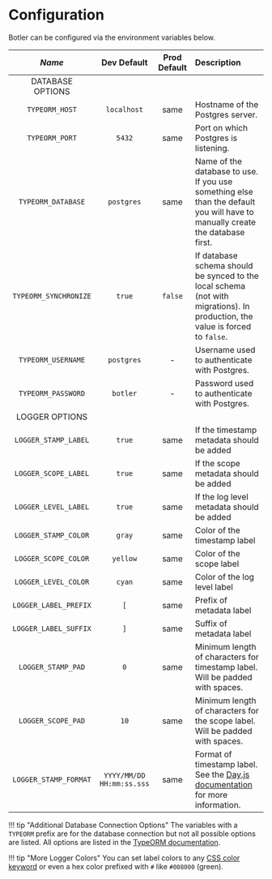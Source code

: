 # Configuration

Botler can be configured via the environment variables below.

<!-- The underscores surrounding "Name" are there to force a certain column with. This should be done via CSS in the future -->
| _________Name_________ |        Dev Default        | Prod Default | Description                                                                                                                   |
| :--------------------: | :-----------------------: | :----------: | :---------------------------------------------------------------------------------------------------------------------------- |
|    DATABASE OPTIONS    |
|     `TYPEORM_HOST`     |        `localhost`        |     same     | Hostname of the Postgres server.                                                                                              |
|     `TYPEORM_PORT`     |          `5432`           |     same     | Port on which Postgres is listening.                                                                                          |
|   `TYPEORM_DATABASE`   |        `postgres`         |     same     | Name of the database to use. If you use something else than the default you will have to manually create the database first.  |
| `TYPEORM_SYNCHRONIZE`  |          `true`           |   `false`    | If database schema should be synced to the local schema (not with migrations). In production, the value is forced to `false`. |
|   `TYPEORM_USERNAME`   |        `postgres`         |      -       | Username used to authenticate with Postgres.                                                                                  |
|   `TYPEORM_PASSWORD`   |         `botler`          |      -       | Password used to authenticate with Postgres.                                                                                  |
|     LOGGER OPTIONS     |
|  `LOGGER_STAMP_LABEL`  |          `true`           |     same     | If the timestamp metadata should be added                                                                                     |
|  `LOGGER_SCOPE_LABEL`  |          `true`           |     same     | If the scope metadata should be added                                                                                         |
|  `LOGGER_LEVEL_LABEL`  |          `true`           |     same     | If the log level metadata should be added                                                                                     |
|  `LOGGER_STAMP_COLOR`  |          `gray`           |     same     | Color of the timestamp label                                                                                                  |
|  `LOGGER_SCOPE_COLOR`  |         `yellow`          |     same     | Color of the scope label                                                                                                      |
|  `LOGGER_LEVEL_COLOR`  |          `cyan`           |     same     | Color of the log level label                                                                                                  |
| `LOGGER_LABEL_PREFIX`  |            `[`            |     same     | Prefix of metadata label                                                                                                      |
| `LOGGER_LABEL_SUFFIX`  |            `]`            |     same     | Suffix of metadata label                                                                                                      |
|   `LOGGER_STAMP_PAD`   |            `0`            |     same     | Minimum length of characters for timestamp label. Will be padded with spaces.                                                 |
|   `LOGGER_SCOPE_PAD`   |           `10`            |     same     | Minimum length of characters for the scope label. Will be padded with spaces.                                                 |
| `LOGGER_STAMP_FORMAT`  | `YYYY/MM/DD HH:mm:ss.sss` |     same     | Format of timestamp label. See the [Day.js documentation](https://day.js.org/docs/en/display/format) for more information.    |

!!! tip "Additional Database Connection Options"
    The variables with a `TYPEORM` prefix are for the database connection but not all possible options are listed.
    All options are listed in the [TypeORM documentation](https://github.com/typeorm/typeorm/blob/master/docs/using-ormconfig.md#using-environment-variables).

!!! tip "More Logger Colors"
    You can set label colors to any [CSS color keyword](https://www.w3.org/wiki/CSS/Properties/color/keywords)
    or even a hex color prefixed with `#` like `#008000` (green).
